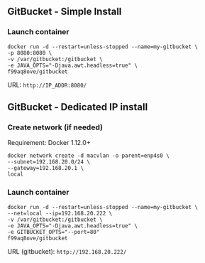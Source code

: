 ## GitBucket - Simple Install

### Launch container

```
docker run -d --restart=unless-stopped --name=my-gitbucket \
-p 8080:8080 \
-v /var/gitbucket:/gitbucket \
-e JAVA_OPTS="-Djava.awt.headless=true" \
f99aq8ove/gitbucket
```

URL: `http://IP_ADDR:8080/`

## GitBucket - Dedicated IP install

### Create network (if needed)

Requirement: Docker 1.12.0+

```
docker network create -d macvlan -o parent=enp4s0 \
--subnet=192.168.20.0/24 \
--gateway=192.168.20.1 \
local
```

### Launch container

```
docker run -d --restart=unless-stopped --name=my-gitbucket \
--net=local --ip=192.168.20.222 \
-v /var/gitbucket:/gitbucket \
-e JAVA_OPTS="-Djava.awt.headless=true" \
-e GITBUCKET_OPTS="--port=80" 
f99aq8ove/gitbucket
```

URL (gitbucket): `http://192.168.20.222/`

